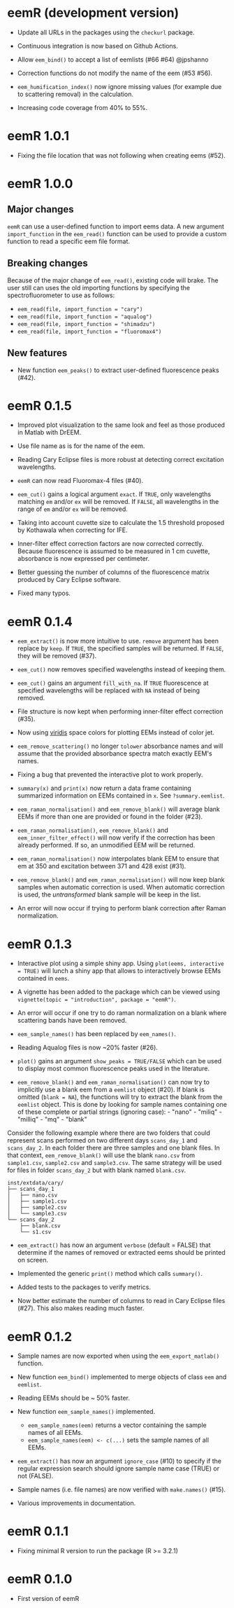 # eemR (development version)

- Update all URLs in the packages using the `checkurl` package.

- Continuous integration is now based on Github Actions.

- Allow `eem_bind()` to accept a list of eemlists (#66 #64) @jpshanno

- Correction functions do not modify the name of the eem (#53 #56).

- `eem_humification_index()` now ignore missing values (for example due to scattering removal) in the calculation.

- Increasing code coverage from 40% to 55%.

# eemR 1.0.1

- Fixing the file location that was not following when creating eems (#52).

# eemR 1.0.0

## Major changes

`eemR` can use a user-defined function to import eems data. A new argument `import_function` in the `eem_read()` function can be used to provide a custom function to read a specific eem file format.

## Breaking changes

Because of the major change of `eem_read()`, existing code will brake. The user still can uses the old importing functions by specifying the spectrofluorometer to use as follows:

- `eem_read(file, import_function = "cary")`
- `eem_read(file, import_function = "aqualog")`
- `eem_read(file, import_function = "shimadzu")`
- `eem_read(file, import_function = "fluoromax4")`

## New features

- New function `eem_peaks()` to extract user-defined fluorescence peaks (#42).

# eemR 0.1.5

- Improved plot visualization to the same look and feel as those produced in Matlab with DrEEM.

- Use file name as is for the name of the eem.

- Reading Cary Eclipse files is more robust at detecting correct excitation wavelengths.

- `eemR` can now read Fluoromax-4 files (#40).

- `eem_cut()` gains a logical argument `exact`. If `TRUE`, only wavelengths matching `em` and/or `ex` will be removed. If `FALSE`, all wavelengths in the range of `em` and/or `ex` will be removed.

- Taking into account cuvette size to calculate the 1.5 threshold proposed by Kothawala when correcting for IFE.

- Inner-filter effect correction factors are now corrected correctly. Because fluorescence is assumed to be measured in 1 cm cuvette, absorbance is now expressed per centimeter.

- Better guessing the number of columns of the fluorescence matrix produced by Cary Eclipse software.

- Fixed many typos.

# eemR 0.1.4

- `eem_extract()` is now more intuitive to use. `remove` argument has been replace by `keep`. If `TRUE`, the specified samples will be returned. If `FALSE`, they will be removed (#37).

- `eem_cut()` now removes specified wavelengths instead of keeping them.

- `eem_cut()` gains an argument `fill_with_na`. If `TRUE` fluorescence at specified wavelengths will be replaced with `NA` instead of being removed.

- File structure is now kept when performing inner-filter effect correction (#35).

- Now using [viridis](https://cran.r-project.org/package=viridis) space colors for plotting EEMs instead of color jet.

- `eem_remove_scattering()` no longer `tolower` absorbance names and will assume that the provided absorbance spectra match exactly EEM's names.

- Fixing a bug that prevented the interactive plot to work properly.

- `summary(x)` and `print(x)` now return a data frame containing summarized information on EEMs contained in `x`. See `?summary.eemlist`.

- `eem_raman_normalisation()` and `eem_remove_blank()` will average blank EEMs if more than one are provided or found in the folder (#23).

- `eem_raman_normalisation()`, `eem_remove_blank()` and `eem_inner_filter_effect()` will now verify if the correction has been already performed. If so, an unmodified EEM will be returned.

- `eem_raman_normalisation()` now interpolates blank EEM to ensure that em at 350 and excitation between 371 and 428 exist (#31).

- `eem_remove_blank()` and `eem_raman_normalisation()` will now keep blank samples when automatic correction is used. When automatic correction is used, the _untransformed_ blank sample will be keep in the list.

- An error will now occur if trying to perform blank correction after Raman normalization.

# eemR 0.1.3

- Interactive plot using a simple shiny app. Using `plot(eems, interactive = TRUE)` will lunch a shiny app that allows to interactively browse EEMs contained in `eems`.

- A vignette has been added to the package which can be viewed using `vignette(topic = "introduction", package = "eemR")`.

- An error will occur if one try to do raman normalization on a blank where scattering bands have been removed.

- `eem_sample_names()` has been replaced by `eem_names()`.

- Reading Aqualog files is now ~20% faster (#26).

- `plot()` gains an argument `show_peaks = TRUE/FALSE` which can be used to display most common fluorescence peaks used in the literature.

- `eem_remove_blank()` and `eem_raman_normalisation()` can now try to implicitly use a blank eem from a `eemlist` object (#20). If blank is omitted (`blank = NA`), the functions will try to extract the blank from the `eemlist` object. This is done by looking for sample names containing one of these complete or partial strings (ignoring case): - "nano" - "miliq" - "milliq" - "mq" - "blank"

Consider the following example where there are two folders that could represent scans performed on two different days `scans_day_1` and `scans_day_2`. In each folder there are three samples and one blank files. In that context, `eem_remove_blank()` will use the blank `nano.csv` from `sample1.csv`, `sample2.csv` and `sample3.csv`. The same strategy will be used for files in folder `scans_day_2` but with blank named `blank.csv`.

```
inst/extdata/cary/
├── scans_day_1
│   ├── nano.csv
│   ├── sample1.csv
│   ├── sample2.csv
│   └── sample3.csv
└── scans_day_2
    ├── blank.csv
    └── s1.csv
```

- `eem_extract()` has now an argument `verbose` (default = FALSE) that determine if the names of removed or extracted eems should be printed on screen.

- Implemented the generic `print()` method which calls `summary()`.

- Added tests to the packages to verify metrics.

- Now better estimate the number of columns to read in Cary Eclipse files (#27). This also makes reading much faster.

# eemR 0.1.2

- Sample names are now exported when using the `eem_export_matlab()` function.

- New function `eem_bind()` implemented to merge objects of class `eem` and `eemlist`.

- Reading EEMs should be ~ 50% faster.

- New function `eem_sample_names()` implemented.

  - `eem_sample_names(eem)` returns a vector containing the sample names of all EEMs.
  - `eem_sample_names(eem) <- c(...)` sets the sample names of all EEMs.

- `eem_extract()` has now an argument `ignore_case` (#10) to specify if the regular expression search should ignore sample name case (TRUE) or not (FALSE).

- Sample names (i.e. file names) are now verified with `make.names()` (#15).

- Various improvements in documentation.

# eemR 0.1.1

- Fixing minimal R version to run the package (R >= 3.2.1)

# eemR 0.1.0

- First version of eemR
